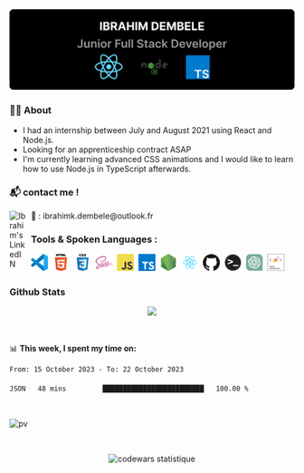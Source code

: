 <img src="https://github.com/idembele70/dembele/blob/main/header.png" alt="ibrahim dembele GitHub README header image">

### 👲🏿 About

- I had an internship between July and August 2021 using React and Node.js.
- Looking for an apprenticeship contract ASAP
- I'm currently learning advanced CSS animations and I would like to learn how to use Node.js in TypeScript afterwards.

### 📬 contact me !

<a href="https://www.linkedin.com/in/ibrahim-dembele-2a91351b3/">
  <img style="margin-right:8px;" align="left" alt="Ibrahim's LinkedIN" width="30px" src="https://raw.githubusercontent.com/peterthehan/peterthehan/master/assets/linkedin.svg" />
</a>
 📩 : ibrahimk.dembele@outlook.fr

### Tools & Spoken Languages :

 <img align="left" style="margin-right:8px;" alt="Visual Studio Code" width="30px" src="https://raw.githubusercontent.com/github/explore/main/topics/visual-studio-code/visual-studio-code.png" />
 <img align="left" style="margin-right:8px;" alt="HTML5" width="30px" src="https://raw.githubusercontent.com/github/explore/main/topics/html/html.png" />
 <img align="left" style="margin-right:8px;" alt="CSS3" width="30px" src="https://raw.githubusercontent.com/github/explore/main/topics/css/css.png" />
 <img align="left" style="margin-right:8px;" alt="Sass" width="30px" src="https://raw.githubusercontent.com/github/explore/main/topics/sass/sass.png" />
 <img align="left" style="margin-right:8px;" alt="JavaScript" width="30px" src="https://raw.githubusercontent.com/github/explore/main/topics/javascript/javascript.png" />
 <img align="left" style="margin-right:8px;" alt="TypeScript" width="30px" src="https://raw.githubusercontent.com/github/explore/main/topics/typescript/typescript.png" />
 <img align="left" style="margin-right:8px;" alt="Node.js" width="30px" src="https://raw.githubusercontent.com/github/explore/main/topics/nodejs/nodejs.png" />
 <img align="left" style="margin-right:8px;" alt="React" width="30px" src="https://raw.githubusercontent.com/github/explore/main/topics/react/react.png" />
<img align="left" style="margin-right:8px;" alt="GitHub" width="30px" src="https://raw.githubusercontent.com/github/explore/78df643247d429f6cc873026c0622819ad797942/topics/github/github.png" />
<img align="left" style="margin-right:8px;" alt="Terminal" width="30px" src="https://raw.githubusercontent.com/github/explore/main/topics/terminal/terminal.png"/>
<img align="left" style="margin-right:8px;" alt="Git" width="30px" src="https://raw.githubusercontent.com/github/explore/main/topics/chatgpt-api/chatgpt-api.png" />
<img align="left" style="margin-right:8px;" alt="Git" width="30px" src="https://raw.githubusercontent.com/github/explore/main/topics/styled-components/styled-components.png" />
<br/>
<br/>

### Github Stats

<p align="center"><img src="https://github-readme-stats.vercel.app/api?username=idembele70&theme=dark&show_icons=true"/>
</p>

<br/>

📊 **This week, I spent my time on:**

<!--START_SECTION:waka-->

```txt
From: 15 October 2023 - To: 22 October 2023

JSON   48 mins         █████████████████████████   100.00 %
```

<!--END_SECTION:waka-->

<br/>

![pv](https://pageview.vercel.app/?github_user=idembele70)

<br/>

<p align="center"> <img alt="codewars statistique" src="https://www.codewars.com/users/idembele70/badges/small"/></p>
